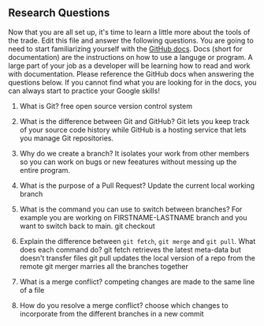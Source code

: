 ## Research Questions 

Now that you are all set up, it's time to learn a little more about the tools of the trade. Edit this file and answer the following questions. You are going to need to start familiarizing yourself with the [GitHub docs](https://docs.github.com/en). Docs (short for documentation) are the instructions on how to use a languge or program. A large part of your job as a developer will be learning how to read and work with documentation. Please reference the GitHub docs when answering the questions below. If you cannot find what you are looking for in the docs, you can always start to practice your Google skills!

1. What is Git?
free open source version control system

2. What is the difference between Git and GitHub?
Git lets you keep track of your source code history while GitHub is a hosting service that lets you manage Git repositories.

3. Why do we create a branch? 
It isolates your work from other members so you can work on bugs or new feeatures without messing up the entire program.

4. What is the purpose of a Pull Request?
Update the current local working branch

5. What is the command you can use to switch between branches? For example you are working on FIRSTNAME-LASTNAME branch and you want to switch back to main.
git checkout

6. Explain the difference between `git fetch`, `git merge` and `git pull`. What does each command do?
git fetch retrieves the latest meta-data but doesn't transfer files
git pull updates the local version of a repo from the remote
git merger marries all the branches together

7. What is a merge conflict?
competing changes are made to the same line of a file

8. How do you resolve a merge conflict?
choose which changes to incorporate from the different branches in a new commit